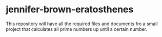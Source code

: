 # jennifer-brown-eratosthenes

This repository will have all the required files and documents fro a small project that calculates all prime numbers up until a certain number.
